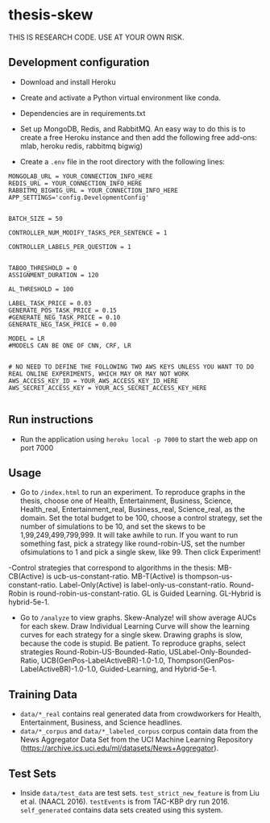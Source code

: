 thesis-skew
==============
THIS IS RESEARCH CODE. USE AT YOUR OWN RISK.

## Development configuration
- Download and install Heroku
- Create and activate a Python virtual environment like conda.
- Dependencies are in requirements.txt

- Set up MongoDB, Redis, and RabbitMQ. An easy way to do this is to create a free Heroku instance and then add the following free add-ons: mlab, heroku redis, rabbitmq bigwig)

- Create a `.env` file in the root directory with the following lines:
```
MONGOLAB_URL = YOUR_CONNECTION_INFO_HERE
REDIS_URL = YOUR_CONNECTION_INFO_HERE
RABBITMQ_BIGWIG_URL = YOUR_CONNECTION_INFO_HERE
APP_SETTINGS='config.DevelopmentConfig'


BATCH_SIZE = 50

CONTROLLER_NUM_MODIFY_TASKS_PER_SENTENCE = 1

CONTROLLER_LABELS_PER_QUESTION = 1


TABOO_THRESHOLD = 0
ASSIGNMENT_DURATION = 120

AL_THRESHOLD = 100

LABEL_TASK_PRICE = 0.03
GENERATE_POS_TASK_PRICE = 0.15
#GENERATE_NEG_TASK_PRICE = 0.10
GENERATE_NEG_TASK_PRICE = 0.00

MODEL = LR
#MODELS CAN BE ONE OF CNN, CRF, LR


# NO NEED TO DEFINE THE FOLLOWING TWO AWS KEYS UNLESS YOU WANT TO DO REAL ONLINE EXPERIMENTS, WHICH MAY OR MAY NOT WORK
AWS_ACCESS_KEY_ID = YOUR_AWS_ACCESS_KEY_ID_HERE
AWS_SECRET_ACCESS_KEY = YOUR_ACS_SECRET_ACCESS_KEY_HERE


```


## Run instructions
- Run the application using `heroku local -p 7000` to start the web app on port 7000


## Usage
- Go to `/index.html` to run an experiment. To reproduce graphs in the thesis, choose one of Health, Entertainment, Business, Science, Health_real, Entertainment_real, Business_real, Science_real, as the domain. Set the total budget to be 100, choose a control strategy, set the number of simulations to be 10, and set the skews to be 1,99,249,499,799,999. It will take awhile to run. If you want to run something fast, pick a strategy like round-robin-US, set the number ofsimulations to 1 and pick a single skew, like 99. Then click Experiment!

-Control strategies that correspond to algorithms in the thesis: MB-CB(Active) is ucb-us-constant-ratio. MB-T(Active) is thompson-us-constant-ratio. Label-Only(Active) is label-only-us-constant-ratio. Round-Robin is round-robin-us-constant-ratio. GL is Guided Learning. GL-Hybrid is hybrid-5e-1.

- Go to `/analyze` to view graphs. Skew-Analyze! will show average AUCs for each skew. Draw Individual Learning Curve will show the learning curves for each strategy for a single skew. Drawing graphs is slow, because the code is stupid. Be patient. To reproduce graphs, select strategies Round-Robin-US-Bounded-Ratio, USLabel-Only-Bounded-Ratio, UCB(GenPos-LabelActiveBR)-1.0-1.0, Thompson(GenPos-LabelActiveBR)-1.0-1.0, Guided-Learning, and Hybrid-5e-1.




## Training Data
- `data/*_real` contains real generated data from crowdworkers for Health, Entertainment, Business, and Science headlines.
- `data/*_corpus` and `data/*_labeled_corpus` corpus contain data from the News Aggregator Data Set from the UCI Machine Learning Repository (https://archive.ics.uci.edu/ml/datasets/News+Aggregator). 

## Test Sets
- Inside `data/test_data` are test sets. `test_strict_new_feature` is from Liu et al. (NAACL 2016). `testEvents` is from TAC-KBP dry run 2016. `self_generated` contains data sets created using this system.



